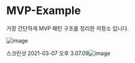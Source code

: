 # MVP-Example
가장 간단하게 MVP 패턴 구조를 정리한 저장소 입니다.


![image](https://user-images.githubusercontent.com/72640840/110230137-2d5c4680-7f52-11eb-948e-821e70a9ca7c.png)

스크린샷 2021-03-07 오후 3.07.09![image](https://user-images.githubusercontent.com/72640840/110230833-0e13e800-7f57-11eb-8171-96ae9482c18d.png)
